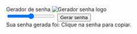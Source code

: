 <!DOCTYPE html>
<html lang="en">
<head>
<meta charset="UTF-8">
<meta http-equiv="X-UA-Compatible" content="IE=edge">
<meta name="viewport" content="width=device-width, initial-scale=1.0"> <meta name="keywords" content="Gerador de senhas"> <link rel="stylesheet" href="style.css"> Gerador de senha </head> <body>
<img class="logo" src=". assets/logo.png" alt="Gerador senha logo"/>
<div class="container-input">
<span>  <span id="valor"></span>
<input id="slider" class="slider" type="range" min="5" max="25" value="15"/>
<button id="button" class="button-cta" onclick="generatePassword ()">Gerar senha</button>
</div>
<div id="container-password" onclick="copyPassword ()" class="container-password hide">
<span class="title">Sua senha gerada foi:</span>
<span id="password" class="password"></span>
<span class="tooltip">Clique na senha para copiar. </span>
</div>

</body>
</html>
